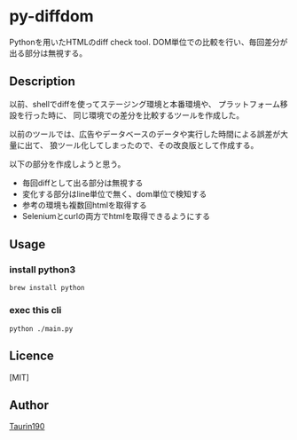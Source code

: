 # py-diffdom
Pythonを用いたHTMLのdiff check tool.
DOM単位での比較を行い、毎回差分が出る部分は無視する。


## Description
以前、shellでdiffを使ってステージング環境と本番環境や、
プラットフォーム移設を行った時に、
同じ環境での差分を比較するツールを作成した。

以前のツールでは、広告やデータベースのデータや実行した時間による誤差が大量に出て、
狼ツール化してしまったので、その改良版として作成する。

以下の部分を作成しようと思う。
- 毎回diffとして出る部分は無視する
- 変化する部分はline単位で無く、dom単位で検知する
- 参考の環境も複数回htmlを取得する
- Seleniumとcurlの両方でhtmlを取得できるようにする

## Usage
### install python3

    brew install python

### exec this cli

    python ./main.py


## Licence

[MIT]

## Author

[Taurin190](https://github.com/Taurin190)
